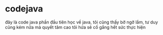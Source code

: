codejava
========

đây là code java
phần đầu tiên học về java, tôi cũng thấy bỡ ngỡ lắm, tư duy cũng kém nữa mà quyết tâm cao tôi hứa sẽ cố gắng hết sức thực hiện
